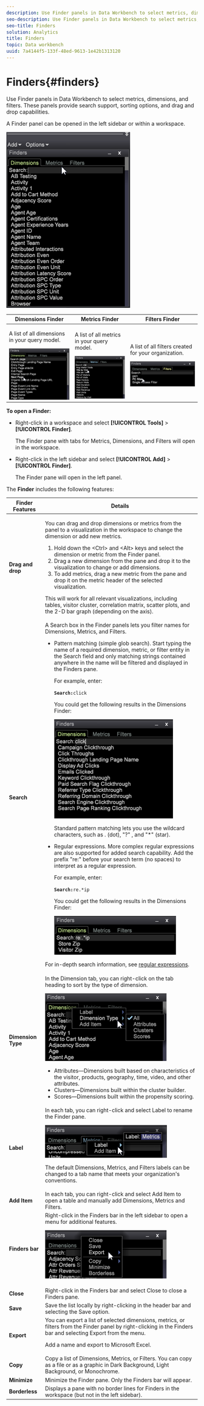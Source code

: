 ```yaml
---
description: Use Finder panels in Data Workbench to select metrics, dimensions, and filters. These panels provide search support, sorting options, and drag and drop capabilities.
seo-description: Use Finder panels in Data Workbench to select metrics, dimensions, and filters. These panels provide search support, sorting options, and drag and drop capabilities.
seo-title: Finders
solution: Analytics
title: Finders
topic: Data workbench
uuid: 7a4144f5-133f-48ed-9613-1e42b1313120
---
```


# Finders{#finders}

Use Finder panels in Data Workbench to select metrics, dimensions, and filters. These panels provide search support, sorting options, and drag and drop capabilities.

A Finder panel can be opened in the left sidebar or within a workspace.

![](assets/query_entity_panel_main.png)

<table id="table_3E43DBA0646842898F14F31374F9E39C"> 
 <thead> 
  <tr> 
   <th colname="col1" class="entry"> Dimensions Finder </th> 
   <th colname="col2" class="entry"> Metrics Finder </th> 
   <th colname="col3" class="entry"> Filters Finder </th> 
  </tr>
 </thead>
 <tbody> 
  <tr> 
   <td colname="col1"> <p>A list of all dimensions in your query model. </p><img placement="break" id="image_D7D317D84C0843BE8D324E5B9F7AF20D" src="assets/query_entity_dim_panel.png" /> </td> 
   <td colname="col2"> <p>A list of all metrics in your query model. </p><img placement="break" id="image_04553B2F2C6A48FE897B4EFF002BED59" src="assets/query_entity_metric_panel.png" /> </td> 
   <td colname="col3"> <p>A list of all filters created for your organization. </p><img placement="break" id="image_920E72D795644634A82D1955CB64B355" src="assets/query_entity_filters_panel.png" /> </td> 
  </tr> 
 </tbody> 
</table>

**To open a Finder:**

* Right-click in a workspace and select **[!UICONTROL Tools]** > **[!UICONTROL Finder]**.

  The Finder pane with tabs for Metrics, Dimensions, and Filters will open in the workspace. 

* Right-click in the left sidebar and select **[!UICONTROL Add]** > **[!UICONTROL Finder]**.

  The Finder pane will open in the left panel.

The **Finder** includes the following features: 

<table id="table_072047E919204577AE85789BAE0F4EE8"> 
 <thead> 
  <tr> 
   <th colname="col1" class="entry"> Finder Features </th> 
   <th colname="col2" class="entry"> Details </th> 
  </tr>
 </thead>
 <tbody> 
  <tr> 
   <td colname="col1"><b>Drag and drop</b> </td> 
   <td colname="col2"> <p> You can drag and drop dimensions or metrics from the panel to a visualization in the workspace to change the dimension or add new metrics. </p> 
    <ol id="ol_612DC76EC04C4FCE938B20B388C43CE8"> 
     <li id="li_7F73B781141E4B8CAE9800F580F62E44">Hold down the <span class="uicontrol"> &lt;Ctrl&gt;</span> and <span class="uicontrol"> &lt;Alt&gt;</span> keys and select the dimension or metric from the Finder panel. </li> 
     <li id="li_631D57976F71415AA61F33EBBFDD128A">Drag a new dimension from the pane and drop it to the visualization to change or add dimensions. </li> 
     <li id="li_5329FB82225F46EBBE3A996A641058DE">To add metrics, drag a new metric from the pane and drop it on the metric header of the selected visualization. </li> 
    </ol> <p>This will work for all relevant visualizations, including tables, visitor cluster, correlation matrix, scatter plots, and the 2-D bar graph (depending on the axis). </p> </td> 
  </tr> 
  <tr> 
   <td colname="col1"><b>Search</b> </td> 
   <td colname="col2">A <span class="uicontrol"> Search</span> box in the Finder panels lets you filter names for Dimensions, Metrics, and Filters. 
    <ul id="ul_0F6F377E9906472E99008EBE7483F689"> 
     <li id="li_75857895EDB045C8B2960393854B257D"> <p>Pattern matching (simple glob search). Start typing the name of a required dimension, metric, or filter entity in the Search field and only matching strings contained anywhere in the name will be filtered and displayed in the Finders pane. </p> <p>For example, enter: </p> <code><b>Search:</b>click</code> <p>You could get the following results in the Dimensions Finder: </p> <p><img placement="break" id="image_7CBAAABA92BB47658B7F9F5C0263CF20" src="assets/finders_glob_search.png" /> </p> <p>Standard pattern matching lets you use the wildcard characters, such as . (dot), "?" , and "*" (star). </p> </li> 
     <li id="li_044F9EC1399B44CD81E1852F85137704"> <p>Regular expressions. More complex regular expressions are also supported for added search capability. Add the prefix "re:" before your search term (no spaces) to interpret as a regular expression. </p> <p>For example, enter: </p> <code><b>Search:</b>re.*ip</code> <p>You could get the following results in the Dimensions Finder: </p> <p><img placement="break" id="image_F47DB90B36504997AA1C509855B89A47" src="assets/finders_regex_search.png" /> </p> </li> 
    </ul> <p>For in-depth search information, see <a href="http://marketing.adobe.com/resources/help/en_US/insight/dataset/c_reg_exp.html" format="http" scope="external"> regular expressions</a>. </p> </td> 
  </tr> 
  <tr> 
   <td colname="col1"><b>Dimension Type</b> </td> 
   <td colname="col2">In the Dimension tab, you can right-click on the tab heading to sort by the type of dimension. <p><img id="image_FB44D0F4D36B4AD7A6165E0432211AB6" placement="break" src="assets/query_entity_search_types.png" /> 
     <ul id="ul_D36B8474730F4859BC7AA015CC1B8EF0"> 
      <li id="li_4AE1D5699D0E45AF880A134F886B8B19">Attributes—Dimensions built based on characteristics of the visitor, products, geography, time, video, and other attributes. </li> 
      <li id="li_0B2A08F8CBE94356AC506F95DC268C47">Clusters—Dimensions built within the cluster builder. </li> 
      <li id="li_4BC3396A680B49A4B6BDAAD066826864">Scores—Dimensions built within the propensity scoring. </li> 
     </ul> </p> </td> 
  </tr> 
  <tr> 
   <td colname="col1"><b>Label</b> </td> 
   <td colname="col2">In each tab, you can right-click and select <span class="uicontrol"> Label</span> to rename the Finder pane. <p><img placement="break" id="image_F61C57F6548646069242DFB2490C67B9" src="assets/label_change.png" /> </p> <p>The default Dimensions, Metrics, and Filters labels can be changed to a tab name that meets your organization's conventions. </p> </td> 
  </tr> 
  <tr> 
   <td colname="col1"><b>Add Item</b> </td> 
   <td colname="col2">In each tab, you can right-click and select <span class="uicontrol"> Add Item</span> to open a table and manually add Dimensions, Metrics and Filters. </td> 
  </tr> 
  <tr> 
   <td colname="col1"><b>Finders bar</b> </td> 
   <td colname="col2">Right-click in the <span class="uicontrol"> Finders</span> bar in the left sidebar to open a menu for additional features. <p><img placement="break" id="image_4DA4930294B84308A1E627C828C35663" src="assets/finders_menu.png" /> </p> </td> 
  </tr> 
  <tr> 
   <td colname="col1"><b>Close</b> </td> 
   <td colname="col2">Right-click in the <span class="uicontrol"> Finders</span> bar and select <span class="uicontrol"> Close</span> to close a Finders pane. </td> 
  </tr> 
  <tr> 
   <td colname="col1"><b>Save</b> </td> 
   <td colname="col2">Save the list locally by right-clicking in the header bar and selecting the <span class="uicontrol"> Save</span> option. </td> 
  </tr> 
  <tr> 
   <td colname="col1"><b>Export</b> </td> 
   <td colname="col2">You can export a list of selected dimensions, metrics, or filters from the Finder panel by right-clicking in the Finders bar and selecting <span class="uicontrol"> Export</span> from the menu. <p> Add a name and export to Microsoft Excel. </p> </td> 
  </tr> 
  <tr> 
   <td colname="col1"><b>Copy</b> </td> 
   <td colname="col2"> Copy a list of Dimensions, Metrics, or Filters. You can copy as a file or as a graphic in Dark Background, Light Background, or Monochrome. </td> 
  </tr> 
  <tr> 
   <td colname="col1"><b>Minimize</b> </td> 
   <td colname="col2"> Minimize the Finder pane. Only the Finders bar will appear. </td> 
  </tr> 
  <tr> 
   <td colname="col1"><b>Borderless</b> </td> 
   <td colname="col2"> Displays a pane with no border lines for Finders in the workspace (but not in the left sidebar). </td> 
  </tr> 
 </tbody> 
</table>

